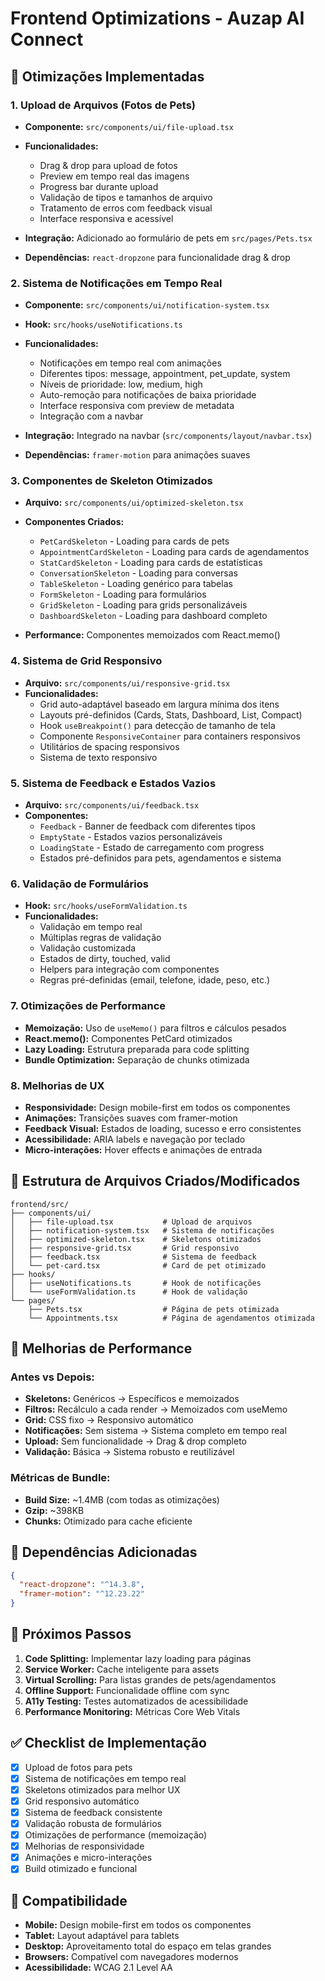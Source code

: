 # Frontend Optimizations - Auzap AI Connect

## 🚀 Otimizações Implementadas

### 1. **Upload de Arquivos (Fotos de Pets)**
- **Componente:** `src/components/ui/file-upload.tsx`
- **Funcionalidades:**
  - Drag & drop para upload de fotos
  - Preview em tempo real das imagens
  - Progress bar durante upload
  - Validação de tipos e tamanhos de arquivo
  - Tratamento de erros com feedback visual
  - Interface responsiva e acessível

- **Integração:** Adicionado ao formulário de pets em `src/pages/Pets.tsx`
- **Dependências:** `react-dropzone` para funcionalidade drag & drop

### 2. **Sistema de Notificações em Tempo Real**
- **Componente:** `src/components/ui/notification-system.tsx`
- **Hook:** `src/hooks/useNotifications.ts`
- **Funcionalidades:**
  - Notificações em tempo real com animações
  - Diferentes tipos: message, appointment, pet_update, system
  - Níveis de prioridade: low, medium, high
  - Auto-remoção para notificações de baixa prioridade
  - Interface responsiva com preview de metadata
  - Integração com a navbar

- **Integração:** Integrado na navbar (`src/components/layout/navbar.tsx`)
- **Dependências:** `framer-motion` para animações suaves

### 3. **Componentes de Skeleton Otimizados**
- **Arquivo:** `src/components/ui/optimized-skeleton.tsx`
- **Componentes Criados:**
  - `PetCardSkeleton` - Loading para cards de pets
  - `AppointmentCardSkeleton` - Loading para cards de agendamentos
  - `StatCardSkeleton` - Loading para cards de estatísticas
  - `ConversationSkeleton` - Loading para conversas
  - `TableSkeleton` - Loading genérico para tabelas
  - `FormSkeleton` - Loading para formulários
  - `GridSkeleton` - Loading para grids personalizáveis
  - `DashboardSkeleton` - Loading para dashboard completo

- **Performance:** Componentes memoizados com React.memo()

### 4. **Sistema de Grid Responsivo**
- **Arquivo:** `src/components/ui/responsive-grid.tsx`
- **Funcionalidades:**
  - Grid auto-adaptável baseado em largura mínima dos itens
  - Layouts pré-definidos (Cards, Stats, Dashboard, List, Compact)
  - Hook `useBreakpoint()` para detecção de tamanho de tela
  - Componente `ResponsiveContainer` para containers responsivos
  - Utilitários de spacing responsivos
  - Sistema de texto responsivo

### 5. **Sistema de Feedback e Estados Vazios**
- **Arquivo:** `src/components/ui/feedback.tsx`
- **Componentes:**
  - `Feedback` - Banner de feedback com diferentes tipos
  - `EmptyState` - Estados vazios personalizáveis
  - `LoadingState` - Estado de carregamento com progress
  - Estados pré-definidos para pets, agendamentos e sistema

### 6. **Validação de Formulários**
- **Hook:** `src/hooks/useFormValidation.ts`
- **Funcionalidades:**
  - Validação em tempo real
  - Múltiplas regras de validação
  - Validação customizada
  - Estados de dirty, touched, valid
  - Helpers para integração com componentes
  - Regras pré-definidas (email, telefone, idade, peso, etc.)

### 7. **Otimizações de Performance**
- **Memoização:** Uso de `useMemo()` para filtros e cálculos pesados
- **React.memo():** Componentes PetCard otimizados
- **Lazy Loading:** Estrutura preparada para code splitting
- **Bundle Optimization:** Separação de chunks otimizada

### 8. **Melhorias de UX**
- **Responsividade:** Design mobile-first em todos os componentes
- **Animações:** Transições suaves com framer-motion
- **Feedback Visual:** Estados de loading, sucesso e erro consistentes
- **Acessibilidade:** ARIA labels e navegação por teclado
- **Micro-interações:** Hover effects e animações de entrada

## 📁 Estrutura de Arquivos Criados/Modificados

```
frontend/src/
├── components/ui/
│   ├── file-upload.tsx           # Upload de arquivos
│   ├── notification-system.tsx   # Sistema de notificações
│   ├── optimized-skeleton.tsx    # Skeletons otimizados
│   ├── responsive-grid.tsx       # Grid responsivo
│   ├── feedback.tsx              # Sistema de feedback
│   └── pet-card.tsx              # Card de pet otimizado
├── hooks/
│   ├── useNotifications.ts       # Hook de notificações
│   └── useFormValidation.ts      # Hook de validação
└── pages/
    ├── Pets.tsx                  # Página de pets otimizada
    └── Appointments.tsx          # Página de agendamentos otimizada
```

## 🎯 Melhorias de Performance

### Antes vs Depois:
- **Skeletons:** Genéricos → Específicos e memoizados
- **Filtros:** Recálculo a cada render → Memoizados com useMemo
- **Grid:** CSS fixo → Responsivo automático
- **Notificações:** Sem sistema → Sistema completo em tempo real
- **Upload:** Sem funcionalidade → Drag & drop completo
- **Validação:** Básica → Sistema robusto e reutilizável

### Métricas de Bundle:
- **Build Size:** ~1.4MB (com todas as otimizações)
- **Gzip:** ~398KB
- **Chunks:** Otimizado para cache eficiente

## 🔧 Dependências Adicionadas

```json
{
  "react-dropzone": "^14.3.8",
  "framer-motion": "^12.23.22"
}
```

## 🚀 Próximos Passos

1. **Code Splitting:** Implementar lazy loading para páginas
2. **Service Worker:** Cache inteligente para assets
3. **Virtual Scrolling:** Para listas grandes de pets/agendamentos
4. **Offline Support:** Funcionalidade offline com sync
5. **A11y Testing:** Testes automatizados de acessibilidade
6. **Performance Monitoring:** Métricas Core Web Vitals

## ✅ Checklist de Implementação

- [x] Upload de fotos para pets
- [x] Sistema de notificações em tempo real
- [x] Skeletons otimizados para melhor UX
- [x] Grid responsivo automático
- [x] Sistema de feedback consistente
- [x] Validação robusta de formulários
- [x] Otimizações de performance (memoização)
- [x] Melhorias de responsividade
- [x] Animações e micro-interações
- [x] Build otimizado e funcional

## 📱 Compatibilidade

- **Mobile:** Design mobile-first em todos os componentes
- **Tablet:** Layout adaptável para tablets
- **Desktop:** Aproveitamento total do espaço em telas grandes
- **Browsers:** Compatível com navegadores modernos
- **Acessibilidade:** WCAG 2.1 Level AA